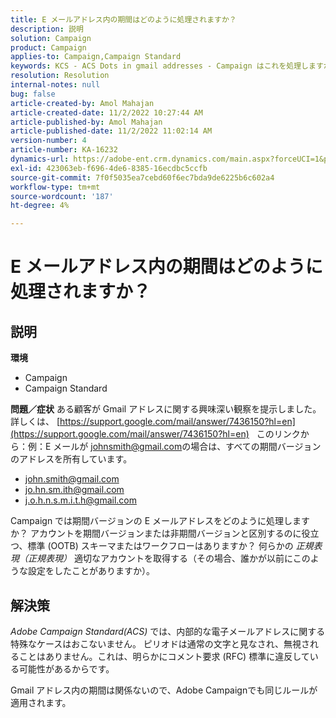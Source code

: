 ```yaml
---
title: E メールアドレス内の期間はどのように処理されますか？
description: 説明
solution: Campaign
product: Campaign
applies-to: Campaign,Campaign Standard
keywords: KCS - ACS Dots in gmail addresses - Campaign はこれを処理しますか？
resolution: Resolution
internal-notes: null
bug: false
article-created-by: Amol Mahajan
article-created-date: 11/2/2022 10:27:44 AM
article-published-by: Amol Mahajan
article-published-date: 11/2/2022 11:02:14 AM
version-number: 4
article-number: KA-16232
dynamics-url: https://adobe-ent.crm.dynamics.com/main.aspx?forceUCI=1&pagetype=entityrecord&etn=knowledgearticle&id=74c5a6f6-985a-ed11-9561-6045bd006a22
exl-id: 423063eb-f696-4de6-8385-16ecdbc5ccfb
source-git-commit: 7f0f5035ea7cebd60f6ec7bda9de6225b6c602a4
workflow-type: tm+mt
source-wordcount: '187'
ht-degree: 4%

---
```


# E メールアドレス内の期間はどのように処理されますか？

## 説明

<b>環境</b>
- Campaign
- Campaign Standard



<b>問題／症状</b>
ある顧客が Gmail アドレスに関する興味深い観察を提示しました。 詳しくは、 [https://support.google.com/mail/answer/7436150?hl=en](https://support.google.com/mail/answer/7436150?hl=en)
 
このリンクから：例：E メールが [johnsmith@gmail.com](mailto:johnsmith@gmail.com)の場合は、すべての期間バージョンのアドレスを所有しています。

- [john.smith@gmail.com](mailto:john.smith@gmail.com)
- [jo.hn.sm.ith@gmail.com](mailto:jo.hn.sm.ith@gmail.com)
- [j.o.h.n.s.m.i.t.h@gmail.com](mailto:j.o.h.n.s.m.i.t.h@gmail.com)


Campaign では期間バージョンの E メールアドレスをどのように処理しますか？ アカウントを期間バージョンまたは非期間バージョンと区別するのに役立つ、標準 (OOTB) スキーマまたはワークフローはありますか？ 何らかの *正規表現（正規表現）* 適切なアカウントを取得する（その場合、誰かが以前にこのような設定をしたことがありますか）。


## 解決策


*Adobe Campaign Standard(ACS)* では、内部的な電子メールアドレスに関する特殊なケースはおこないません。 ピリオドは通常の文字と見なされ、無視されることはありません。これは、明らかにコメント要求 (RFC) 標準に違反している可能性があるからです。

Gmail アドレス内の期間は関係ないので、Adobe Campaignでも同じルールが適用されます。
